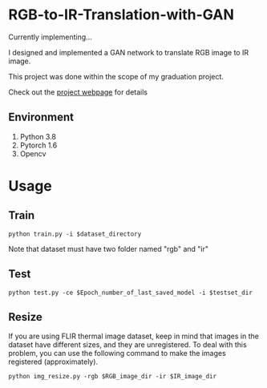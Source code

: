 # RGB-to-IR-Translation-with-GAN

Currently implementing...

I designed and implemented a GAN network to translate RGB image to IR image. 

This project was done within the scope of my graduation project.

Check out the [project webpage](https://eneserdo.github.io/RGB-to-IR-Translation-with-GAN/) for details

## Environment

1. Python 3.8
2. Pytorch 1.6
3. Opencv 

# Usage

## Train

```
python train.py -i $dataset_directory
```

Note that dataset must have two folder named "rgb" and "ir"

## Test

```
python test.py -ce $Epoch_number_of_last_saved_model -i $testset_dir
```

## Resize

If you are using FLIR thermal image dataset, keep in mind that images in the dataset have different sizes, and they are unregistered.
To deal with this problem, you can use the following command to make the images registered (approximately). 

```
python img_resize.py -rgb $RGB_image_dir -ir $IR_image_dir
```
